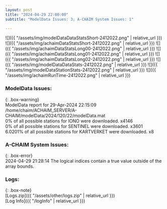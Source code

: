 ```yaml
---
layout: post
title: "2024-04-29 22:00:00"
subtitle: "ModelData Issues: 3; A-CHAIM System Issues: 1"

---
```


![]({{ "/assets/img/modelDataDataStatsShort-2412022.png" | relative_url }})
![]({{ "/assets/img/achaimDataStatsShort-2412022.png" | relative_url }})
![]({{ "/assets/img/achaimDataStatsLong00-2412022.png" | relative_url }})
![]({{ "/assets/img/achaimDataStatsLong01-2412022.png" | relative_url }})
![]({{ "/assets/img/achaimDataStatsLong02-2412022.png" | relative_url }})
![]({{ "/assets/img/modelDataDataStats-2412022.png" | relative_url }})
![]({{ "/assets/img/modelDataStationStats-2412022.png" | relative_url }})
![]({{ "/assets/img/achaimRunTime-2412022.png" | relative_url }})


### ModelData Issues:  
  
{: .box-warning}  
 ModelData report for 29-Apr-2024 22:15:09   
 /home/chaim/ACHAIM_SERVER/A-CHAIM/modelData/2024/120/22/modelData.mat   
 0% of all possible stations for IONO were downloaded. x4146   
 0% of all possible stations for SENTINEL were downloaded. x3601   
 6.0201% of all possible stations for KARTVERKET were downloaded. x8   
  
### A-CHAIM System Issues:  
  
{: .box-error}  
2024-04-29 21:28:14 The logical indices contain a true value outside of the array bounds.  

### Logs:  
  
{: .box-note}  
[Logs.zip]({{ "/assets/other/logs.zip" | relative_url }})  
[Log Info]({{ "/logInfo" | relative_url }})  
